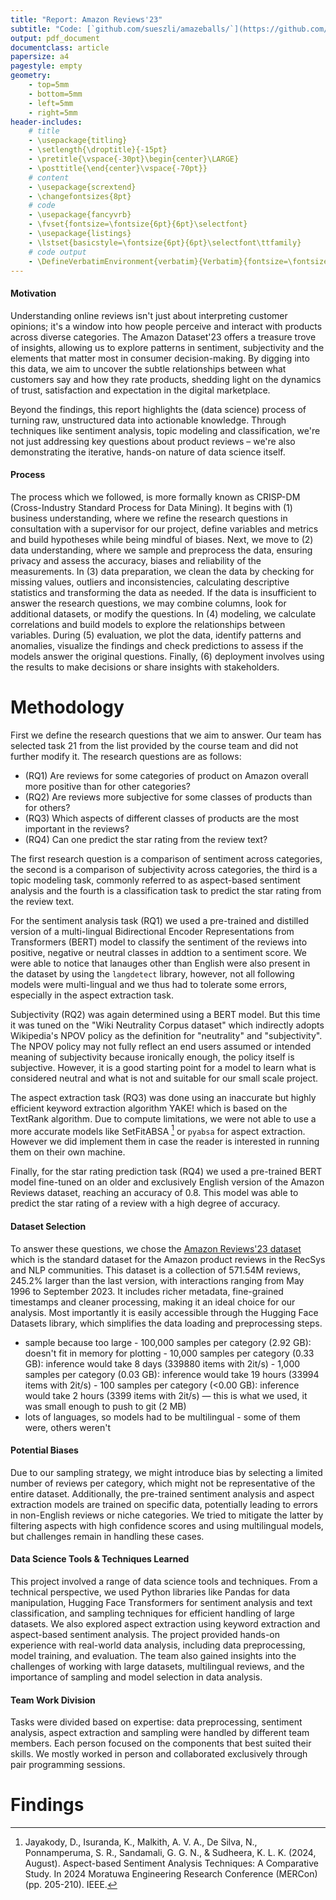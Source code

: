 ```yaml
---
title: "Report: Amazon Reviews'23"
subtitle: "Code: [`github.com/sueszli/amazeballs/`](https://github.com/sueszli/amazeballs/)"
output: pdf_document
documentclass: article
papersize: a4
pagestyle: empty
geometry:
    - top=5mm
    - bottom=5mm
    - left=5mm
    - right=5mm
header-includes:
    # title
    - \usepackage{titling}
    - \setlength{\droptitle}{-15pt}
    - \pretitle{\vspace{-30pt}\begin{center}\LARGE}
    - \posttitle{\end{center}\vspace{-70pt}}    
    # content
    - \usepackage{scrextend}
    - \changefontsizes{8pt}
    # code
    - \usepackage{fancyvrb}
    - \fvset{fontsize=\fontsize{6pt}{6pt}\selectfont}
    - \usepackage{listings}
    - \lstset{basicstyle=\fontsize{6pt}{6pt}\selectfont\ttfamily}
    # code output
    - \DefineVerbatimEnvironment{verbatim}{Verbatim}{fontsize=\fontsize{6pt}{6pt}}
---
```


<!-- 

https://tuwel.tuwien.ac.at/pluginfile.php/4247741/mod_resource/content/1/DOPP2024_Exercise2.pdf

this is just as much about the "data science process" as it is about the results.

this is an open ended task.

we're free to pick whatever dataset we like, and modify questions with supervisor's approval.

deliverables:

- plan / review meeting document (1 page)
        - research questions
        - datasets planned to use
        - methodology to answer questions
        - division of work
- report (2 pages)
        - management summary document
        - main insights
- a single jupyter notebook
        - like a more verbose version of the report
- presentation (10min)

-->

#### Motivation

Understanding online reviews isn't just about interpreting customer opinions; it's a window into how people perceive and interact with products across diverse categories. The Amazon Dataset'23 offers a treasure trove of insights, allowing us to explore patterns in sentiment, subjectivity and the elements that matter most in consumer decision-making. By digging into this data, we aim to uncover the subtle relationships between what customers say and how they rate products, shedding light on the dynamics of trust, satisfaction and expectation in the digital marketplace.

Beyond the findings, this report highlights the (data science) process of turning raw, unstructured data into actionable knowledge. Through techniques like sentiment analysis, topic modeling and classification, we're not just addressing key questions about product reviews – we're also demonstrating the iterative, hands-on nature of data science itself.

#### Process

The process which we followed, is more formally known as CRISP-DM (Cross-Industry Standard Process for Data Mining). It begins with (1) business understanding, where we refine the research questions in consultation with a supervisor for our project, define variables and metrics and build hypotheses while being mindful of biases. Next, we move to (2) data understanding, where we sample and preprocess the data, ensuring privacy and assess the accuracy, biases and reliability of the measurements. In (3) data preparation, we clean the data by checking for missing values, outliers and inconsistencies, calculating descriptive statistics and transforming the data as needed. If the data is insufficient to answer the research questions, we may combine columns, look for additional datasets, or modify the questions. In (4) modeling, we calculate correlations and build models to explore the relationships between variables. During (5) evaluation, we plot the data, identify patterns and anomalies, visualize the findings and check predictions to assess if the models answer the original questions. Finally, (6) deployment involves using the results to make decisions or share insights with stakeholders.

# Methodology

First we define the research questions that we aim to answer. Our team has selected task 21 from the list provided by the course team and did not further modify it. The research questions are as follows:

- (RQ1) Are reviews for some categories of product on Amazon overall more positive than for other categories?
- (RQ2) Are reviews more subjective for some classes of products than for others?
- (RQ3) Which aspects of different classes of products are the most important in the reviews?
- (RQ4) Can one predict the star rating from the review text?

The first research question is a comparison of sentiment across categories, the second is a comparison of subjectivity across categories, the third is a topic modeling task, commonly referred to as aspect-based sentiment analysis and the fourth is a classification task to predict the star rating from the review text.

For the sentiment analysis task (RQ1) we used a pre-trained and distilled version of a multi-lingual Bidirectional Encoder Representations from Transformers (BERT) model to classify the sentiment of the reviews into positive, negative or neutral classes in addtion to a sentiment score. We were able to notice that lanauges other than English were also present in the dataset by using the `langdetect` library, however, not all following models were multi-lingual and we thus had to tolerate some errors, especially in the aspect extraction task.

Subjectivity (RQ2) was again determined using a BERT model. But this time it was tuned on the "Wiki Neutrality Corpus dataset" which indirectly adopts Wikipedia's NPOV policy as the definition for "neutrality" and "subjectivity". The NPOV policy may not fully reflect an end users assumed or intended meaning of subjectivity because ironically enough, the policy itself is subjective. However, it is a good starting point for a model to learn what is considered neutral and what is not and suitable for our small scale project.

The aspect extraction task (RQ3) was done using an inaccurate but highly efficient keyword extraction algorithm YAKE! which is based on the TextRank algorithm. Due to compute limitations, we were not able to use a more accurate models like SetFitABSA [^absa] or `pyabsa` for aspect extraction. However we did implement them in case the reader is interested in running them on their own machine.

Finally, for the star rating prediction task (RQ4) we used a pre-trained BERT model fine-tuned on an older and exclusively English version of the Amazon Reviews dataset, reaching an accuracy of 0.8. This model was able to predict the star rating of a review with a high degree of accuracy.

[^absa]: Jayakody, D., Isuranda, K., Malkith, A. V. A., De Silva, N., Ponnamperuma, S. R., Sandamali, G. G. N., & Sudheera, K. L. K. (2024, August). Aspect-based Sentiment Analysis Techniques: A Comparative Study. In 2024 Moratuwa Engineering Research Conference (MERCon) (pp. 205-210). IEEE.

<!-- Which dataset(s) did you choose? Why? -->

#### Dataset Selection

To answer these questions, we chose the [Amazon Reviews'23 dataset](https://huggingface.co/datasets/McAuley-Lab/Amazon-Reviews-2023) which is the standard dataset for the Amazon product reviews in the RecSys and NLP communities. This dataset is a collection of 571.54M reviews, 245.2% larger than the last version, with interactions ranging from May 1996 to September 2023. It includes richer metadata, fine-grained timestamps and cleaner processing, making it an ideal choice for our analysis. Most importantly it is easily accessible through the Hugging Face Datasets library, which simplifies the data loading and preprocessing steps.

<!-- How did you clean/transform the data? Why? -->

- sample because too large
        - 100,000 samples per category (2.92 GB): doesn't fit in memory for plotting
        - 10,000 samples per category (0.33 GB): inference would take 8 days (339880 items with 2it/s)
        - 1,000 samples per category (0.03 GB): inference would take 19 hours (33994 items with 2it/s)
        - 100 samples per category (<0.00 GB): inference would take 2 hours (3399 items with 2it/s) — this is what we used, it was small enough to push to git (2 MB)
- lots of languages, so models had to be multilingual
        - some of them were, others weren't

<!-- How did you solve the problem of missing values? Why? -->

<!-- What questions did you ask of the data? Why were these good questions? -->

<!-- What were the answers to these questions? How did you obtain them? Do the answers make sense? -->

<!-- Were there any difficulties in analysing the data? -->


<!-- What are potential biases in the data and analysis? -->

#### Potential Biases

<!-- Which Data Science tools and techniques were learned during this exercise? -->

Due to our sampling strategy, we might introduce bias by selecting a limited number of reviews per category, which might not be representative of the entire dataset. Additionally, the pre-trained sentiment analysis and aspect extraction models are trained on specific data, potentially leading to errors in non-English reviews or niche categories. We tried to mitigate the latter by filtering aspects with high confidence scores and using multilingual models, but challenges remain in handling these cases.

#### Data Science Tools & Techniques Learned

This project involved a range of data science tools and techniques. From a technical perspective, we used Python libraries like Pandas for data manipulation, Hugging Face Transformers for sentiment analysis and text classification, and sampling techniques for efficient handling of large datasets. We also explored aspect extraction using keyword extraction and aspect-based sentiment analysis. The project provided hands-on experience with real-world data analysis, including data preprocessing, model training, and evaluation. The team also gained insights into the challenges of working with large datasets, multilingual reviews, and the importance of sampling and model selection in data analysis.

<!-- How was the work divided up between the members of the group? -->

#### Team Work Division

Tasks were divided based on expertise: data preprocessing, sentiment analysis, aspect extraction and sampling were handled by different team members. Each person focused on the components that best suited their skills. We mostly worked in person and collaborated exclusively through pair programming sessions.

# Findings

<!-- What were the key insights obtained? -->
